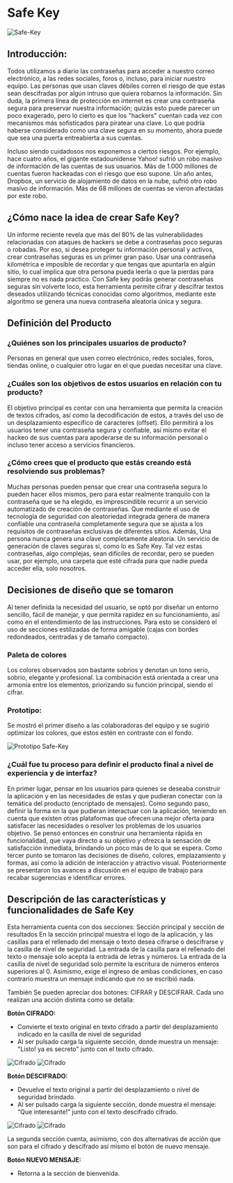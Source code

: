 # Safe Key

![Safe-Key](src/img/principal.jpg)

## Introducción:

Todos utilizamos a diario las contraseñas para acceder a nuestro correo electrónico, a las redes sociales, foros o, incluso, para iniciar nuestro equipo. Las personas que usan claves débiles corren el riesgo de que estas sean descifradas por algún intruso que quiera robarnos la información. Sin duda, la primera línea de protección en internet es crear una contraseña segura para preservar nuestra información; quizás esto puede parecer un poco exagerado, pero lo cierto es que los "hackers" cuentan cada vez con mecanismos más sofisticados para piratear una clave. Lo que podría haberse considerado como una clave segura en su momento, ahora puede que sea una puerta entreabierta a sus cuentas. 

Incluso siendo cuidadosos nos exponemos a ciertos riesgos. Por ejemplo, hace cuatro años, el gigante estadounidense Yahoo! sufrió un robo masivo de información de las cuentas de sus usuarios. Más de 1.000 millones de cuentas fueron hackeadas con el riesgo que eso supone. Un año antes, Dropbox, un servicio de alojamiento de datos en la nube, sufrió otro robo masivo de información. Más de 68 millones de cuentas se vieron afectadas por este robo.

## ¿Cómo nace la idea de crear **Safe Key**?

Un informe reciente revela que más del 80% de las vulnerabilidades relacionadas con ataques de hackers se debe a contraseñas poco seguras o robadas. Por eso, si desea proteger tu información personal y activos, crear contraseñas seguras es un primer gran paso. Usar una contraseña kilométrica e imposible de recordar y que tengas que apuntarla en algún sitio, lo cual implica que otra persona pueda leerla o que la pierdas para siempre no es nada practico. Con Safe key podrás generar contraseñas seguras sin volverte loco, esta herramienta permite cifrar y descifrar textos deseados utilizando técnicas conocidas como algoritmos, mediante este algoritmo se genera una nueva contraseña aleatoria única  y segura.

## Definición del Producto

### ¿Quiénes son los principales usuarios de producto?

Personas en general que usen correo electrónico, redes sociales, foros, tiendas online, o cualquier otro lugar en el que puedas necesitar una clave.

### ¿Cuáles son los objetivos de estos usuarios en relación con tu producto?

El objetivo principal es contar con una herramienta que permita la creación de textos cifrados, así como la decodificación de estos, a través del uso de un desplazamiento específico de caracteres (offset). Ello permitirá a los usuarios tener una contraseña segura y confiable, así mismo evitar el hackeo de sus cuentas para apoderarse de su información personal o incluso tener acceso a servicios financieros.

### ¿Cómo crees que el producto que estás creando está resolviendo sus problemas?

Muchas personas pueden pensar que crear una contraseña segura lo pueden hacer ellos mismos, pero para estar realmente tranquilo con la contraseña que se ha elegido, es imprescindible recurrir a un servicio automatizado de creación de contraseñas. Que mediante el uso de tecnología de seguridad con aleatoriedad integrada genera de manera confiable una contraseña completamente segura que se ajusta a los requisitos de contraseñas exclusivas de diferentes sitios. 
Además, Una persona nunca genera una clave completamente aleatoria. Un servicio de generación de claves seguras sí, como lo es Safe Key. Tal vez estas contraseñas, algo complejas, sean difíciles de recordar, pero se pueden usar, por ejemplo, una carpeta que esté cifrada para que nadie pueda acceder ella, solo nosotros. 

## Decisiones de diseño que se tomaron 
Al tener definida la necesidad del usuario, se optó por diseñar un entorno sencillo, fácil de manejar, y que permita rapidez en su funcionamiento, así como en el entendimiento de las instrucciones. Para esto se consideró el uso de secciones estilizadas de forma amigable (cajas con bordes redondeados, centradas y de tamaño compacto).

### Paleta de colores

Los colores observados son bastante sobrios y denotan un tono serio, sobrio, elegante y profesional. La combinación está orientada a crear una armonía entre los elementos, priorizando su función principal, siendo el cifrar.

### Prototipo:

Se mostró el primer diseño  a las colaboradoras del equipo y se sugirió optimizar los colores, que estos estén en contraste con el fondo.

![Prototipo Safe-Key](src/img/prototipo.jpg)

### ¿Cuál fue tu proceso para definir el producto final a nivel de experiencia y de interfaz?
En primer lugar, pensar en los usuarios para quienes se deseaba construir la aplicación y en las necesidades de estas y que pudieran conectar con la temática del producto (encriptado de mensajes).
Como segundo paso, definir la forma en la que pudieran interactuar con la aplicación, teniendo en cuenta que existen otras plataformas que ofrecen una mejor oferta para satisfacer las necesidades o resolver los problemas de los usuarios objetivo. Se pensó entonces en construir una herramienta rápida en funcionalidad, que vaya directo a su objetivo y ofrezca la sensación de satisfacción inmediata, brindando un poco más de lo que se espera. Como tercer punto se tomaron las decisiones de diseño, colores, emplazamiento y formas, así como la adición de interacción y atractivo visual. Posteriormente se presentaron los avances a discusión en el equipo de trabajo para recabar sugerencias e identificar errores.

## Descripción de las características y funcionalidades de Safe Key

Esta herramienta cuenta con dos secciones: Sección principal y sección de resultados 
En la sección principal muestra el logo de la aplicación, y las casillas para el rellenado del mensaje o texto desea cifrarse o descifrarse y la casilla de nivel de seguridad.
La entrada de la casilla para el rellenado del texto o mensaje solo acepta la entrada de letras y números. La entrada de la casilla de nivel de seguridad solo permite la escritura de números enteros superiores al 0. Asimismo, exige el ingreso de ambas condiciones, en caso contrario muestra un mensaje indicando que no se escribió nada.

También Se pueden apreciar dos botones: CIFRAR y DESCIFRAR. Cada uno realizan una acción distinta como se detalla:

**Botón CIFRADO:**
- Convierte el texto original en texto cifrado a partir del desplazamiento indicado en la casilla de nivel de seguridad 
- Al ser pulsado carga la siguiente sección, donde muestra un mensaje: "Listo! ya es secreto" junto con el texto cifrado.

![Cifrado](src/img/cifrar.jpg)
![Cifrado](src/img/cifrar-resultado.jpg)


**Botón DESCIFRADO:**
- Devuelve el texto original a partir del desplazamiento o nivel de seguridad brindado.
- Al ser pulsado carga la siguiente sección, donde muestra el mensaje: “Que interesante!” junto con el texto descifrado cifrado.

![Cifrado](src/img/descifrar.jpg)
![Cifrado](src/img/descifrar-resultado.jpg)

La segunda sección cuenta, asimismo, con dos alternativas de acción que son para el cifrado y descifrado así mismo el botón de nuevo mensaje.

**Botón NUEVO MENSAJE:**
- Retorna a la sección de bienvenida.

